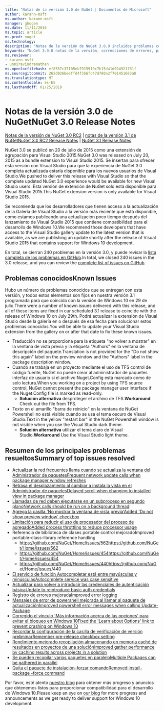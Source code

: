 ```yaml
---
title: "Notas de la versión 3.0 de NuGet | Documentos de Microsoft"
author: karann-msft
ms.author: karann-msft
manager: ghogen
ms.date: 11/11/2016
ms.topic: article
ms.prod: nuget
ms.technology: 
description: "Notas de la versión de NuGet 3.0.0 incluidos problemas conocidos, correcciones de errores, las funciones agregadas y dcr."
keywords: "NuGet 3.0.0 notas de la versión, correcciones de errores, problemas, conocidos agregan características, DCR"
ms.reviewer:
- karann-msft
- unniravindranathan
ms.openlocfilehash: ef8557c37105eb7915919c7b15d41d024921761f
ms.sourcegitcommit: 262d026beeffd4f3b6fc47d780a2f701451663a8
ms.translationtype: MT
ms.contentlocale: es-ES
ms.lasthandoff: 01/25/2018
---
```

# <a name="nuget-30-release-notes"></a><span data-ttu-id="9d690-104">Notas de la versión 3.0 de NuGet</span><span class="sxs-lookup"><span data-stu-id="9d690-104">NuGet 3.0 Release Notes</span></span>

<span data-ttu-id="9d690-105">[Notas de la versión de NuGet 3.0 RC2](../release-notes/nuget-3.0-RC2.md) | [notas de la versión 3.1 de NuGet](../release-notes/nuget-3.1.md)</span><span class="sxs-lookup"><span data-stu-id="9d690-105">[NuGet 3.0 RC2 Release Notes](../release-notes/nuget-3.0-RC2.md) | [NuGet 3.1 Release Notes](../release-notes/nuget-3.1.md)</span></span>

<span data-ttu-id="9d690-106">NuGet 3.0 se publicó en 20 de julio de 2015 como una extensión de agrupación para Visual Studio 2015.</span><span class="sxs-lookup"><span data-stu-id="9d690-106">NuGet 3.0 was released on July 20, 2015 as a bundle extension to Visual Studio 2015.</span></span> <span data-ttu-id="9d690-107">Se insertan para ofrecer esta versión con Visual Studio para que la experiencia de NuGet 3.0 completa actualizada estaría disponible para los nuevos usuarios de Visual Studio.</span><span class="sxs-lookup"><span data-stu-id="9d690-107">We pushed to deliver this release with Visual Studio so that the complete updated NuGet 3.0 experience would be available for new Visual Studio users.</span></span> <span data-ttu-id="9d690-108">Esta versión de extensión de NuGet solo está disponible para Visual Studio 2015.</span><span class="sxs-lookup"><span data-stu-id="9d690-108">This NuGet extension version is only available for Visual Studio 2015.</span></span>

<span data-ttu-id="9d690-109">Se recomienda que los desarrolladores que tienen acceso a la actualización de la Galería de Visual Studio a la versión más reciente que está disponible, como estamos publicando una actualización poco tiempo después del lanzamiento de Visual Studio 2015 que contiene compatibilidad para el desarrollo de Windows 10.</span><span class="sxs-lookup"><span data-stu-id="9d690-109">We recommend those developers that have access to the Visual Studio gallery update to the latest version that is available, as we are publishing an update shortly after the release of Visual Studio 2015 that contains support for Windows 10 development.</span></span>

<span data-ttu-id="9d690-110">En total, se cierran 240 problemas en la versión 3.0, y puede revisar la [lista completa de los problemas en GitHub](https://github.com/NuGet/Home/issues?q=milestone%3A3.0.0-RTM+is%3Aclosed).</span><span class="sxs-lookup"><span data-stu-id="9d690-110">In total, we closed 240 issues in the 3.0 release, and you can review the [complete list of issues on GitHub](https://github.com/NuGet/Home/issues?q=milestone%3A3.0.0-RTM+is%3Aclosed).</span></span>

## <a name="known-issues"></a><span data-ttu-id="9d690-111">Problemas conocidos</span><span class="sxs-lookup"><span data-stu-id="9d690-111">Known Issues</span></span>

<span data-ttu-id="9d690-112">Hubo un número de problemas conocidos que se entregan con esta versión, y todos estos elementos son fijos en nuestra versión 3.1 programada para que coincida con la versión de Windows 10 en 29 de julio.</span><span class="sxs-lookup"><span data-stu-id="9d690-112">There were a number of known issues delivered with this release, and all of these items are fixed in our scheduled 3.1 release to coincide with the release of Windows 10 on July 29th.</span></span>  <span data-ttu-id="9d690-113">Podrá actualizar la extensión de Visual Studio desde la galería en o después de esa fecha para solucionar estos problemas conocidos.</span><span class="sxs-lookup"><span data-stu-id="9d690-113">You will be able to update your Visual Studio extension from the gallery on or after that date to fix these known issues.</span></span>

*  <span data-ttu-id="9d690-114">Traducción no se proporciona para la etiqueta "no volver a mostrar" en la ventana de vista previa y la etiqueta "Authors" en la ventana de descripción del paquete.</span><span class="sxs-lookup"><span data-stu-id="9d690-114">Translation is not provided for the "Do not show this again" label on the preview window and the "Authors" label in the package description window.</span></span>
*  <span data-ttu-id="9d690-115">Cuando se trabaja en un proyecto mediante el uso de TFS control de código fuente, NuGet no puede crear al administrador de paquetes interfaz de usuario si el archivo Nuget.Config está marcado como de solo lectura.</span><span class="sxs-lookup"><span data-stu-id="9d690-115">When you working on a project by using TFS source control, NuGet cannot present the package manager user interface if the Nuget.Config file is marked as read-only.</span></span>
   * <span data-ttu-id="9d690-116">**Solución alternativa** desproteger el archivo de TFS.</span><span class="sxs-lookup"><span data-stu-id="9d690-116">**Workaround** Check out the file from TFS.</span></span>
*  <span data-ttu-id="9d690-117">Texto en el amarillo "barra de reinicio" en la ventana de NuGet Powershell no está visible cuando se usa el tema oscuro de Visual Studio.</span><span class="sxs-lookup"><span data-stu-id="9d690-117">Text in the yellow "restart bar" in the NuGet Powershell window is not visible when you use the Visual Studio dark theme.</span></span>
   * <span data-ttu-id="9d690-118">**Solución alternativa** utilizar el tema claro de Visual Studio.</span><span class="sxs-lookup"><span data-stu-id="9d690-118">**Workaround** Use the Visual Studio light theme.</span></span>


## <a name="summary-of-top-issues-resolved"></a><span data-ttu-id="9d690-119">Resumen de los principales problemas resueltos</span><span class="sxs-lookup"><span data-stu-id="9d690-119">Summary of top issues resolved</span></span>

* [<span data-ttu-id="9d690-120">Actualizar la red frecuentes llama cuando se actualiza la ventana del Administrador de paquetes</span><span class="sxs-lookup"><span data-stu-id="9d690-120">Frequent network update calls when package manager window refreshes</span></span>](https://github.com/NuGet/Home/issues/515)
* [<span data-ttu-id="9d690-121">Retrasa el desplazamiento al cambiar a instala la vista en el Administrador de paquetes</span><span class="sxs-lookup"><span data-stu-id="9d690-121">Delayed scroll when changing to installed view in package manager</span></span>](https://github.com/NuGet/Home/issues/519)
* [<span data-ttu-id="9d690-122">Llamadas de red deben ejecutarse en un subproceso en segundo plano</span><span class="sxs-lookup"><span data-stu-id="9d690-122">Network calls should be run on a background thread</span></span>](https://github.com/NuGet/Home/issues/516)
* [<span data-ttu-id="9d690-123">Agrega la casilla 'No mostrar la ventana de vista previa'</span><span class="sxs-lookup"><span data-stu-id="9d690-123">Added 'Do not show preview window' checkbox</span></span>](https://github.com/NuGet/Home/issues/566)
* [<span data-ttu-id="9d690-124">Limitación para reducir el uso de procesador del proceso de agregado</span><span class="sxs-lookup"><span data-stu-id="9d690-124">Added process throttling to reduce processor usage</span></span>](https://github.com/NuGet/Home/issues/356)
* <span data-ttu-id="9d690-125">Referencia de biblioteca de clases portable control mejorado</span><span class="sxs-lookup"><span data-stu-id="9d690-125">Improved portable-class-library reference handling</span></span>
    * [<span data-ttu-id="9d690-126">https://github.com/NuGet/Home/issues/562</span><span class="sxs-lookup"><span data-stu-id="9d690-126">https://github.com/NuGet/Home/issues/562</span></span>](https://github.com/NuGet/Home/issues/562)
    * [<span data-ttu-id="9d690-127">https://github.com/NuGet/Home/issues/454</span><span class="sxs-lookup"><span data-stu-id="9d690-127">https://github.com/NuGet/Home/issues/454</span></span>](https://github.com/NuGet/Home/issues/454)
    * [<span data-ttu-id="9d690-128">https://github.com/NuGet/Home/issues/440</span><span class="sxs-lookup"><span data-stu-id="9d690-128">https://github.com/NuGet/Home/issues/440</span></span>](https://github.com/NuGet/Home/issues/440)
* [<span data-ttu-id="9d690-129">El servicio de función Autocompletar está entre mayúsculas y minúsculas</span><span class="sxs-lookup"><span data-stu-id="9d690-129">Autocomplete service was case sensitive</span></span>](https://github.com/NuGet/Home/issues/198)
* [<span data-ttu-id="9d690-130">Actualizar para volver a introducir las credenciales de autenticación básica</span><span class="sxs-lookup"><span data-stu-id="9d690-130">Update to reintroduce basic auth credentials</span></span>](https://github.com/NuGet/Home/issues/456)
* [<span data-ttu-id="9d690-131">Registro de errores mejorada</span><span class="sxs-lookup"><span data-stu-id="9d690-131">Improved error logging</span></span>](https://github.com/NuGet/Home/issues/407)
* [<span data-ttu-id="9d690-132">Mensajes de error de powershell mejorada al llamar al paquete de actualización</span><span class="sxs-lookup"><span data-stu-id="9d690-132">Improved powershell error messages when calling Update-Package</span></span>](https://github.com/NuGet/Home/issues/5)
* [<span data-ttu-id="9d690-133">Corregido el vínculo 'Más información acerca de las opciones' para evitar el bloqueo en Windows 10</span><span class="sxs-lookup"><span data-stu-id="9d690-133">Fixed the 'Learn about Options' link to prevent crashing on Windows 10</span></span>](https://github.com/NuGet/Home/issues/822)
* [<span data-ttu-id="9d690-134">Recordar la configuración de la casilla de verificación de versión preliminar</span><span class="sxs-lookup"><span data-stu-id="9d690-134">Remember pre-release checkbox setting</span></span>](https://github.com/NuGet/Home/issues/732)
* [<span data-ttu-id="9d690-135">Rendimiento mejorado recopilación almacenando en memoria caché de resultados en proyectos de una solución</span><span class="sxs-lookup"><span data-stu-id="9d690-135">Improved gather performance by caching results across projects in a solution</span></span>](https://github.com/NuGet/Home/issues/721)
* [<span data-ttu-id="9d690-136">Se pueden recopilar varios paquetes en paralelo</span><span class="sxs-lookup"><span data-stu-id="9d690-136">Multiple Packages can be gathered in parallel</span></span>](https://github.com/NuGet/Home/issues/713)
* [<span data-ttu-id="9d690-137">Quita el paquete de instalación-forzar comando</span><span class="sxs-lookup"><span data-stu-id="9d690-137">Removed install-package -force command</span></span>](https://github.com/NuGet/Home/issues/697)

<span data-ttu-id="9d690-138">Por favor, esté atento [nuestro blog](http://blog.nuget.org) para obtener más progreso y anuncios que obtenemos listos para proporcionar compatibilidad para el desarrollo de Windows 10.</span><span class="sxs-lookup"><span data-stu-id="9d690-138">Please keep an eye on [our blog](http://blog.nuget.org) for more progress and announcements as we get ready to deliver support for Windows 10 development.</span></span>